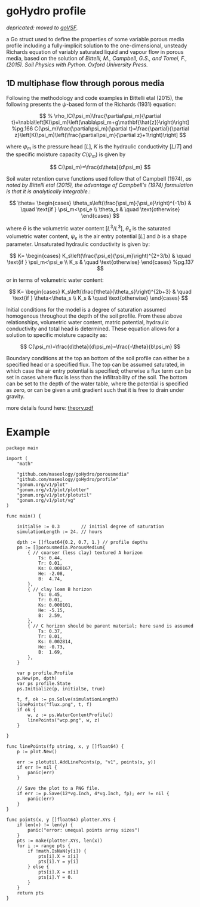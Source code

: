 # goHydro profile

*depricated: moved to [goVSF](https://github.com/maseology/goVSF).*

a Go struct used to define the properties of some variable porous media profile including a fully-implicit solution to the one-dimensional, unsteady Richards equation of variably saturated liquid and vapour flow in porous media, based on the solution of *Bittelli, M., Campbell, G.S., and Tomei, F., (2015). Soil Physics with Python. Oxford University Press.*

## 1D multiphase flow through porous media

Following the methodology and code examples in Bittelli etal (2015), the following presents the $\psi$-based form of the Richards (1931) equation:

$$
	% \rho_lC(\psi_m)\frac{\partial\psi_m}{\partial t}=\nabla\left[K(\psi_m)\left(\nabla\psi_m+g\mathbf{\hat{z}}\right)\right] %pg.166
	C(\psi_m)\frac{\partial\psi_m}{\partial t}=\frac{\partial}{\partial z}\left[K(\psi_m)\left(\frac{\partial\psi_m}{\partial z}+1\right)\right]
$$

where $\psi_m$ is the pressure head $[L]$, $K$ is the hydraulic conductivity $[L/T]$ and the specific moisture capacity $C(\psi_m)$ is given by

$$
	C(\psi_m)=\frac{d\theta}{d\psi_m}
$$ 
<!-- pg.120 -->

Soil water retention curve functions used follow that of Campbell (1974), *as noted by Bittelli etal (2015), the advantage of Campbell's (1974) formulation is that it is analytically integrable.*: <!-- %see also pg.172 -->

<!-- pg.104 (i believe there's a typo, or a change of sign, here taking all potentials are negative) -->
$$ 
	\theta=
	\begin{cases}
	\theta_s\left(\frac{\psi_m}{\psi_e}\right)^{-1/b} & \quad \text{if } \psi_m<\psi_e \\
	\theta_s & \quad \text{otherwise}
	\end{cases} 
$$


where $\theta$ is the volumetric water content $[L^3/L^3]$, $\theta_s$ is the saturated volumetric water content, $\psi_e$ is the air entry potential $[L]$ and $b$ is a shape parameter. Unsaturated hydraulic conductivity is given by:

$$
	K=
	\begin{cases}
	K_s\left(\frac{\psi_e}{\psi_m}\right)^{2+3/b} & \quad \text{if } \psi_m<\psi_e \\
	K_s & \quad \text{otherwise}
	\end{cases} %pg.137
$$

or in terms of volumetric water content:

$$
	K=
	\begin{cases}
	K_s\left(\frac{\theta}{\theta_s}\right)^{2b+3} & \quad \text{if } \theta<\theta_s \\
	K_s & \quad \text{otherwise}
	\end{cases}
$$

Initial conditions for the model is a degree of saturation assumed homogenous throughout the depth of the soil profile. From these above relationships, volumetric water content, matric potential, hydraulic conductivity and total head is determined. These equation allows for a solution to specific moisture capacity as:

$$
	C(\psi_m)=\frac{d\theta}{d\psi_m}=\frac{-\theta}{b\psi_m}
$$ 
<!-- pg.121 -->

Boundary conditions at the top an bottom of the soil profile can either be a specified head or a specified flux. The top can be assumed saturated, in which case the air entry potential is specified; otherwise a flux term can be set in cases where flux is less than the infiltrability of the soil. The bottom can be set to the depth of the water table, where the potential is specified as zero, or can be given a unit gradient such that it is free to drain under gravity.

more details found here: [theory.pdf](theory.pdf)

# Example

```
package main

import (
	"math"

	"github.com/maseology/goHydro/porousmedia"
	"github.com/maseology/goHydro/profile"
	"gonum.org/v1/plot"
	"gonum.org/v1/plot/plotter"
	"gonum.org/v1/plot/plotutil"
	"gonum.org/v1/plot/vg"
)

func main() {

	initialSe := 0.3        // initial degree of saturation
	simulationLength := 24. // hours
	
	dpth := []float64{0.2, 0.7, 1.} // profile depths
	pm := []porousmedia.PorousMedium{
		{ // coarser (less clay) textured A horizon
			Ts: 0.44,
			Tr: 0.01,
			Ks: 0.000167,
			He: -2.08,
			B:  4.74,
		},
		{ // clay loam B horizon
			Ts: 0.45,
			Tr: 0.01,
			Ks: 0.000101,
			He: -5.15,
			B:  2.59,
		},
		{ // C horizon should be parent material; here sand is assumed
			Ts: 0.37,
			Tr: 0.01,
			Ks: 0.002814,
			He: -0.73,
			B:  1.69,
		},
	}

	var p profile.Profile
	p.New(pm, dpth)
	var ps profile.State
	ps.Initialize(p, initialSe, true)

	t, f, ok := ps.Solve(simulationLength)
	linePoints("flux.png", t, f)
	if ok {
		w, z := ps.WaterContentProfile()
		linePoints("wcp.png", w, z)
	}

}

func linePoints(fp string, x, y []float64) {
	p := plot.New()

	err := plotutil.AddLinePoints(p, "v1", points(x, y))
	if err != nil {
		panic(err)
	}

	// Save the plot to a PNG file.
	if err := p.Save(12*vg.Inch, 4*vg.Inch, fp); err != nil {
		panic(err)
	}
}

func points(x, y []float64) plotter.XYs {
	if len(x) != len(y) {
		panic("error: unequal points array sizes")
	}
	pts := make(plotter.XYs, len(x))
	for i := range pts {
		if !math.IsNaN(y[i]) {
			pts[i].X = x[i]
			pts[i].Y = y[i]
		} else {
			pts[i].X = x[i]
			pts[i].Y = 0.
		}
	}
	return pts
}

```
